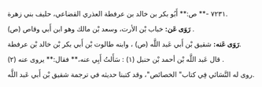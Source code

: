٧٢٣١ -** ص:** أَبُو بكر بن خالد بن عرفطة العذري القضاعي، حليف بني زهرة.

**رَوَى عَن:** خباب بْن الأرت، وسعد بْن مالك وهو ابن أَبي وقاص (ص) .

**رَوَى عَنه:** شقيق بْن أَبي عَبد اللَّه (ص) ، وابنه طالوت بْن أَبي بكر بْن خالد بْن عرفطة.

قال عَبد اللَّه بْن أحمد بْن حنبل (١) : سَأَلتُ أَبِي عنه،** فقال:** يروى عنه (٢) .

روى له النَّسَائي فِي كتاب" الخصائص"، وقد كتبنا حديثه في ترجمة شقيق بْن أَبي عَبد اللَّه.